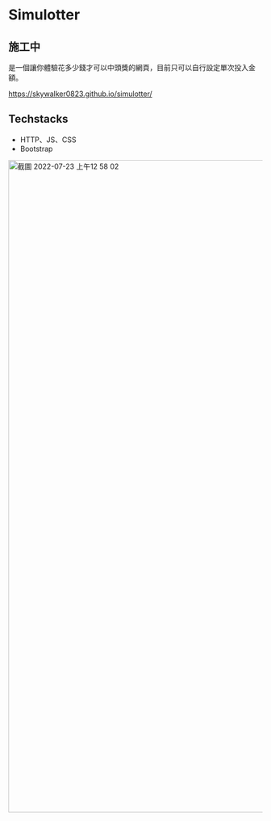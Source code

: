 # Simulotter
## 施工中
是一個讓你體驗花多少錢才可以中頭獎的網頁，目前只可以自行設定單次投入金額。

https://skywalker0823.github.io/simulotter/

## Techstacks
* HTTP、JS、CSS
* Bootstrap

<img width="1293" alt="截圖 2022-07-23 上午12 58 02" src="https://user-images.githubusercontent.com/56625237/180488117-db16a921-0a1b-437c-98d5-09c9bd5e33d8.png">
